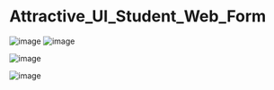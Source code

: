 # Attractive_UI_Student_Web_Form

![image](https://user-images.githubusercontent.com/114800813/221637805-b19d1947-af19-4e26-9e2e-6ff4f8636d89.png)
![image](https://user-images.githubusercontent.com/114800813/221638294-5e156f51-1d62-4965-bb17-b9b29b1ab369.png)

![image](https://user-images.githubusercontent.com/114800813/221638422-9ae235ce-8b05-45e6-93f9-5b4a7e3e7c74.png)

![image](https://user-images.githubusercontent.com/114800813/221638487-9ddedec3-4895-40c0-a3fd-9119133a4b18.png)
